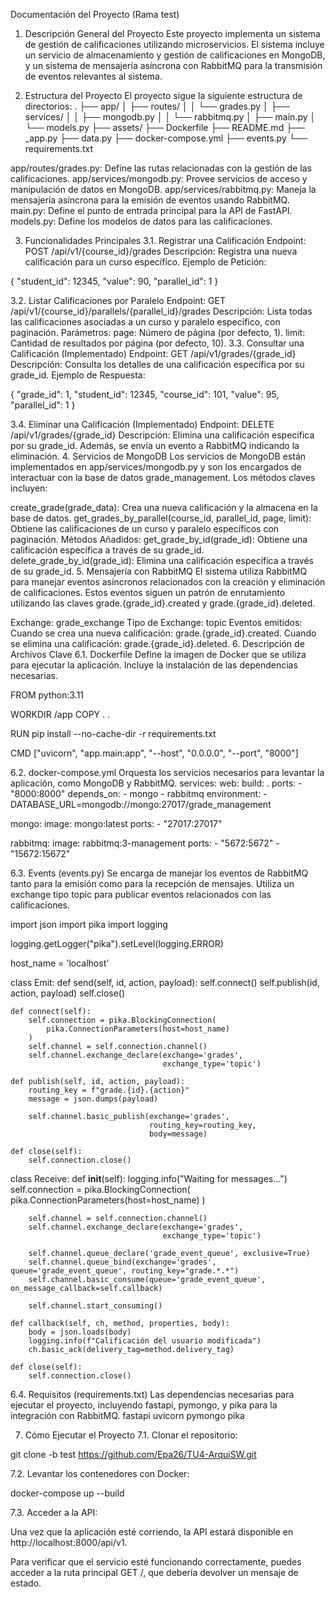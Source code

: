 Documentación del Proyecto (Rama test)
1. Descripción General del Proyecto
Este proyecto implementa un sistema de gestión de calificaciones utilizando microservicios. El sistema incluye un servicio de almacenamiento y gestión de calificaciones en MongoDB, y un sistema de mensajería asíncrona con RabbitMQ para la transmisión de eventos relevantes al sistema.

2. Estructura del Proyecto
El proyecto sigue la siguiente estructura de directorios:
.
├── app/
│   ├── routes/
│   │   └── grades.py
│   ├── services/
│   │   ├── mongodb.py
│   │   └── rabbitmq.py
│   ├── main.py
│   └── models.py
├── assets/
├── Dockerfile
├── README.md
├── _app.py
├── data.py
├── docker-compose.yml
├── events.py
└── requirements.txt

app/routes/grades.py: Define las rutas relacionadas con la gestión de las calificaciones.
app/services/mongodb.py: Provee servicios de acceso y manipulación de datos en MongoDB.
app/services/rabbitmq.py: Maneja la mensajería asíncrona para la emisión de eventos usando RabbitMQ.
main.py: Define el punto de entrada principal para la API de FastAPI.
models.py: Define los modelos de datos para las calificaciones.

3. Funcionalidades Principales
3.1. Registrar una Calificación
Endpoint: POST /api/v1/{course_id}/grades
Descripción: Registra una nueva calificación para un curso específico.
Ejemplo de Petición:

{
  "student_id": 12345,
  "value": 90,
  "parallel_id": 1
}


3.2. Listar Calificaciones por Paralelo
Endpoint: GET /api/v1/{course_id}/parallels/{parallel_id}/grades
Descripción: Lista todas las calificaciones asociadas a un curso y paralelo específico, con paginación.
Parámetros:
page: Número de página (por defecto, 1).
limit: Cantidad de resultados por página (por defecto, 10).
3.3. Consultar una Calificación (Implementado)
Endpoint: GET /api/v1/grades/{grade_id}
Descripción: Consulta los detalles de una calificación específica por su grade_id.
Ejemplo de Respuesta:

{
  "grade_id": 1,
  "student_id": 12345,
  "course_id": 101,
  "value": 95,
  "parallel_id": 1
}

3.4. Eliminar una Calificación (Implementado)
Endpoint: DELETE /api/v1/grades/{grade_id}
Descripción: Elimina una calificación específica por su grade_id. Además, se envía un evento a RabbitMQ indicando la eliminación.
4. Servicios de MongoDB
Los servicios de MongoDB están implementados en app/services/mongodb.py y son los encargados de interactuar con la base de datos grade_management. Los métodos claves incluyen:

create_grade(grade_data): Crea una nueva calificación y la almacena en la base de datos.
get_grades_by_parallel(course_id, parallel_id, page, limit): Obtiene las calificaciones de un curso y paralelo específicos con paginación.
Métodos Añadidos:
get_grade_by_id(grade_id): Obtiene una calificación específica a través de su grade_id.
delete_grade_by_id(grade_id): Elimina una calificación específica a través de su grade_id.
5. Mensajería con RabbitMQ
El sistema utiliza RabbitMQ para manejar eventos asíncronos relacionados con la creación y eliminación de calificaciones. Estos eventos siguen un patrón de enrutamiento utilizando las claves grade.{grade_id}.created y grade.{grade_id}.deleted.

Exchange: grade_exchange
Tipo de Exchange: topic
Eventos emitidos:
Cuando se crea una nueva calificación: grade.{grade_id}.created.
Cuando se elimina una calificación: grade.{grade_id}.deleted.
6. Descripción de Archivos Clave
6.1. Dockerfile
Define la imagen de Docker que se utiliza para ejecutar la aplicación. Incluye la instalación de las dependencias necesarias.

FROM python:3.11

WORKDIR /app
COPY . .

RUN pip install --no-cache-dir -r requirements.txt

CMD ["uvicorn", "app.main:app", "--host", "0.0.0.0", "--port", "8000"]

6.2. docker-compose.yml
Orquesta los servicios necesarios para levantar la aplicación, como MongoDB y RabbitMQ.
services:
  web:
    build: .
    ports:
      - "8000:8000"
    depends_on:
      - mongo
      - rabbitmq
    environment:
      - DATABASE_URL=mongodb://mongo:27017/grade_management

  mongo:
    image: mongo:latest
    ports:
      - "27017:27017"

  rabbitmq:
    image: rabbitmq:3-management
    ports:
      - "5672:5672"
      - "15672:15672"

6.3. Events (events.py)
Se encarga de manejar los eventos de RabbitMQ tanto para la emisión como para la recepción de mensajes. Utiliza un exchange tipo topic para publicar eventos relacionados con las calificaciones.

import json
import pika
import logging

logging.getLogger("pika").setLevel(logging.ERROR)

host_name = 'localhost'

class Emit:
    def send(self, id, action, payload):
        self.connect()
        self.publish(id, action, payload)
        self.close()

    def connect(self):
        self.connection = pika.BlockingConnection(
            pika.ConnectionParameters(host=host_name)
        )
        self.channel = self.connection.channel()
        self.channel.exchange_declare(exchange='grades',
                                      exchange_type='topic')

    def publish(self, id, action, payload):
        routing_key = f"grade.{id}.{action}"
        message = json.dumps(payload)

        self.channel.basic_publish(exchange='grades',
                                   routing_key=routing_key,
                                   body=message)

    def close(self):
        self.connection.close()

class Receive:
    def __init__(self):
        logging.info("Waiting for messages...")
        self.connection = pika.BlockingConnection(
            pika.ConnectionParameters(host=host_name)
        )

        self.channel = self.connection.channel()
        self.channel.exchange_declare(exchange='grades',
                                      exchange_type='topic')

        self.channel.queue_declare('grade_event_queue', exclusive=True)
        self.channel.queue_bind(exchange='grades', queue='grade_event_queue', routing_key="grade.*.*")
        self.channel.basic_consume(queue='grade_event_queue', on_message_callback=self.callback)

        self.channel.start_consuming()

    def callback(self, ch, method, properties, body):
        body = json.loads(body)
        logging.info(f"Calificación del usuario modificada")
        ch.basic_ack(delivery_tag=method.delivery_tag)

    def close(self):
        self.connection.close()

6.4. Requisitos (requirements.txt)
Las dependencias necesarias para ejecutar el proyecto, incluyendo fastapi, pymongo, y pika para la integración con RabbitMQ.
fastapi
uvicorn
pymongo
pika

7. Cómo Ejecutar el Proyecto
7.1. Clonar el repositorio:
   
git clone -b test https://github.com/Epa26/TU4-ArquiSW.git

7.2. Levantar los contenedores con Docker:

docker-compose up --build

7.3. Acceder a la API:

Una vez que la aplicación esté corriendo, la API estará disponible en http://localhost:8000/api/v1.

Para verificar que el servicio esté funcionando correctamente, puedes acceder a la ruta principal GET /, que debería devolver un mensaje de estado.
